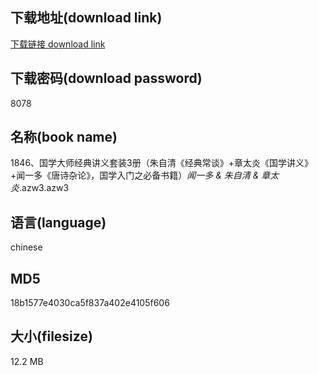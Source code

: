 ## 下载地址(download link)
[下载链接 download link](https://voluble-croquembouche-d321dc.netlify.app/?s=1846%E3%80%81%E5%9B%BD%E5%AD%A6%E5%A4%A7%E5%B8%88%E7%BB%8F%E5%85%B8%E8%AE%B2%E4%B9%89%E5%A5%97%E8%A3%853%E5%86%8C%EF%BC%88%E6%9C%B1%E8%87%AA%E6%B8%85%E3%80%8A%E7%BB%8F%E5%85%B8%E5%B8%B8%E8%B0%88%E3%80%8B%2B%E7%AB%A0%E5%A4%AA%E7%82%8E%E3%80%8A%E5%9B%BD%E5%AD%A6%E8%AE%B2%E4%B9%89%E3%80%8B%2B%E9%97%BB%E4%B8%80%E5%A4%9A%E3%80%8A%E5%94%90%E8%AF%97%E6%9D%82%E8%AE%BA%E3%80%8B%EF%BC%8C%E5%9B%BD%E5%AD%A6%E5%85%A5%E9%97%A8%E4%B9%8B%E5%BF%85%E5%A4%87%E4%B9%A6%E7%B1%8D%EF%BC%89_%E9%97%BB%E4%B8%80%E5%A4%9A+%26+%E6%9C%B1%E8%87%AA%E6%B8%85+%26+%E7%AB%A0%E5%A4%AA%E7%82%8E_.azw3)

## 下载密码(download password)
8078

## 名称(book name)
1846、国学大师经典讲义套装3册（朱自清《经典常谈》+章太炎《国学讲义》+闻一多《唐诗杂论》，国学入门之必备书籍）_闻一多 & 朱自清 & 章太炎_.azw3.azw3

## 语言(language)
chinese

## MD5
18b1577e4030ca5f837a402e4105f606

## 大小(filesize)
12.2 MB
